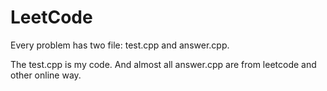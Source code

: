 # LeetCode

Every problem has two file: test.cpp and answer.cpp.

The test.cpp is my code.
And almost all answer.cpp are from leetcode and other online way.
